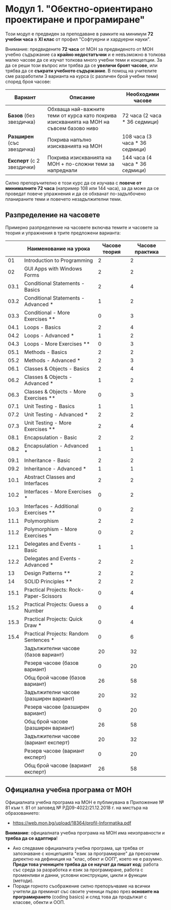 # Модул 1. "Обектно-ориентирано проектиране и програмиране"

Този модул е предвиден за преподаване в рамките на минимум **72 учебни часа** в **XI клас** от профил "Софтуерни и хардуерни науки".

Внимание: предвидените **72 часа** от МОН за предвиденото от МОН учебно съдържание са **крайно недостатъчни** и е невъзможно в толкова малко часове да се изучат толкова много учебни теми и концепции. За да се реши този въпрос или трябва да се **увеличи броят часове**, или трябва да се **съкрати учебното съдържание**. В помощ на учителите сме разработили 3 варианта на курса (с различен брой учебни теми) според броя часове:

| Вариант                     | Описание                        | Необходими часове |
|-----------------------------|---------------------------------|-------------------|
| **Базов** (без звездичка)     | Обхваща най-важните теми от курса като покрива изискванията на МОН на съвсем базово ниво | 72 часа (2 часа * 36 седмици) |
| **Разширен** (със звездичка)   | Покрива напълно изискванията на МОН | 108 часа (3 часа * 36 седмици) |
| **Експерт** (с 2 звездички) | Покрива изискванията на МОН + по-сложни теми за напреднали | 144 часа (4 часа * 36 седмици) |
  
Силно препоръчително е този курс да се изучава с **повече от минималните 72 часа** (например 108 или 144 часа), за да може да се проведат повече упражнения и да се обхванат по-задълбочено планираните теми и повечето незадължителни теми.

## Разпределение на часовете

Примерно разпределение на часовете включва темите и часовете за теория и упражнения в трите предложени варианта:

|      | Наименование на урока                   | Часове теория | Часове практика |
|------|-----------------------------------------|---------------|-----------------|
| 01   | Introduction to Programming             |       2       |        2        |
| 02   | GUI Apps with Windows Forms             |       2       |        2        | 
| 03.1 | Conditional Statements - Basics         |       2       |        4        |
| 03.2 | Conditional Statements - Advanced *     |       1       |        2        |
| 03.3 | Conditional - More Exercises **         |       0       |        3        |
| 04.1 | Loops - Basics                          |       2       |        4        |
| 04.2 | Loops - Advanced *                      |       1       |        2        |
| 04.3 | Loops - More Exercises **               |       0       |        3        |
| 05.1 | Methods - Basics                        |       2       |        2        |
| 05.2 | Methods - Advanced *                    |       2       |        3        |
| 06.1 | Classes & Objects - Basics              |       2       |        4        |
| 06.2 | Classes & Objects - Advanced *          |       1       |        2        |
| 06.3 | Classes & Objects - More Exercises **   |       0       |        3        |
| 07.1 | Unit Testing - Basics                   |       1       |        1        |
| 07.2 | Unit Testing - Advanced *               |       2       |        2        |
| 07.3 | Unit Testing - More Exercises **        |       2       |        4        |
| 08.1 | Encapsulation - Basic                   |       2       |        2        |
| 08.2 | Encapsulation - Advanced *              |       1       |        1        |
| 09.1 | Inheritance - Basic                     |       2       |        2        |
| 09.2 | Inheritance - Advanced *                |       1       |        1        |
| 10.1 | Abstract Classes and Interfaces         |       2       |        2        |
| 10.2 | Interfaces - More Exercises *           |       0       |        2        |
| 10.3 | Interfaces - Additional Exercises **    |       0       |        2        |
| 11.1 | Polymorphism                            |       2       |        2        |
| 11.2 | Polymorphism - More Exercises *         |       0       |        2        |
| 12.1 | Delegates and Events - Basic            |       1       |        1        |
| 12.2 | Delegates and Events - Advanced *       |       2       |        2        |
| 13   | Design Patterns **                      |       2       |        2        |
| 14   | SOLID Principles **                     |       2       |        2        |
| 15.1 | Practical Projects: Rock-Paper-Scissors |       0       |        4        |
| 15.2 | Practical Projects: Guess a Number      |       0       |        4        |
| 15.3 | Practical Projects: Quick Draw *        |       0       |        4        |
| 15.4 | Practical Projects: Random Sentences *  |       0       |        6        |
|      | Задължителни часове (базов вариант)     |       20      |        32       |
|      | Резерв часове (базов вариант)           |       0       |        20       |
|      | Общ брой часове (базов вариант)         |       26      |        58       |
|      | Задължителни часове (разширен вариант)  |       20      |        32       |
|      | Резерв часове (разширен вариант)        |       0       |        20       |
|      | Общ брой часове (разширен вариант)      |       26      |        58       |
|      | Задължителни часове (вариант експерт)   |       20      |        32       |
|      | Резерв часове (вариант експерт)         |       0       |        20       |
|      | Общ брой часове (вариант експерт)       |       26      |        58       |

## Официална учебна програма от МОН

Официалната учебна програма на МОН е публикувана в Приложение № 81 към т. 81 от заповед № РД09-4022/21.12.2018 г. на мистъра на образованието:
  - https://web.mon.bg/upload/18364/profil-Informatika.pdf

**Внимание**: официалната учебна програма на МОН има неизправности и **трябва да се адаптира**!
  - Ако следваме официалната учебна програма, ще трябва от запознаване с концепцията "език за програмиране" да прескочим директно на дефиниция на "клас, обект и ООП", което не е разумно. **Преди това учениците трябва да се научат да пишат код**: работа със среда за разработка и език за програмиране, работа с променливи и данни, условни конструкции, цикли и функции (методи).
  - Поради горното съображение силно препоръчваме на всички учители да преминат със своите ученици първо през **основите на програмирането** (coding basics) и след това да продължат с класове, обекти и ООП.
